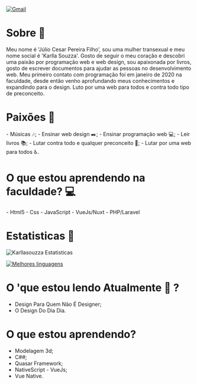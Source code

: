 [![Gmail](https://img.shields.io/badge/-Gmail-c14438?style=for-the-badge&logo=Gmail&logoColor=white&link=mailto:karlla.souzza7@gmail.com)](mailto:karlla.souzza7@gmail.com)

<h1>Sobre 🌈</h1>

Meu nome é 'Júlio Cesar Pereira Filho', sou uma mulher transexual e meu nome social é 'Karlla Souzza'. Gosto de seguir o meu coração e descobri uma paixão por programação web e web design, sou apaixonada por livros, gosto de escrever documentos para ajudar as pessoas no desenvolvimento web.
Meu primeiro contato com programação foi em janeiro de 2020 na faculdade, desde então venho aprofundando meus conhecimentos e expandindo para o design.
Luto por uma web para todos e contra todo tipo de preconceito.

<h1> Paixões 💞 </h1>
- Músicas 🎶;
- Ensinar web design ✒️;
- Ensinar programação web 💻;
- Leir livros 📚;
- Lutar contra todo e qualquer preconceito 🌈;
- Lutar por uma web para todos ♿.

<h1> O que estou aprendendo na faculdade? 💻</h1>
- Html5
- Css
- JavaScript
- VueJs/Nuxt
- PHP/Laravel

<h1>Estatisticas 🚀</h1>

![Karllasouzza Estatisticas](https://github-readme-stats.vercel.app/api?username=karllasouzza&show_icons=true)

[![Melhores linguagens](https://github-readme-stats.vercel.app/api/top-langs/?username=karllasouzza&layout=compact)](https://github.com/anuraghazra/github-readme-stats)

<h1>O 'que estou lendo Atualmente 📒 ?</h1>

- Design Para Quem Não É Designer;
- O Design Do Dia Dia.

<h1>O que estou aprendendo?</h1>


- Modelagem 3d;
- C##;
- Quasar Framework;
- NativeScript - VueJs;
- Vue Native.

